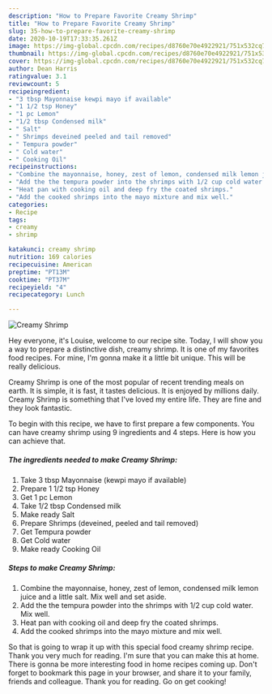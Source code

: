 ```yaml
---
description: "How to Prepare Favorite Creamy Shrimp"
title: "How to Prepare Favorite Creamy Shrimp"
slug: 35-how-to-prepare-favorite-creamy-shrimp
date: 2020-10-19T17:33:35.261Z
image: https://img-global.cpcdn.com/recipes/d8760e70e4922921/751x532cq70/creamy-shrimp-recipe-main-photo.jpg
thumbnail: https://img-global.cpcdn.com/recipes/d8760e70e4922921/751x532cq70/creamy-shrimp-recipe-main-photo.jpg
cover: https://img-global.cpcdn.com/recipes/d8760e70e4922921/751x532cq70/creamy-shrimp-recipe-main-photo.jpg
author: Dean Harris
ratingvalue: 3.1
reviewcount: 5
recipeingredient:
- "3 tbsp Mayonnaise kewpi mayo if available"
- "1 1/2 tsp Honey"
- "1 pc Lemon"
- "1/2 tbsp Condensed milk"
- " Salt"
- " Shrimps deveined peeled and tail removed"
- " Tempura powder"
- " Cold water"
- " Cooking Oil"
recipeinstructions:
- "Combine the mayonnaise, honey, zest of lemon, condensed milk lemon juice and a little salt. Mix well and set aside."
- "Add the the tempura powder into the shrimps with 1/2 cup cold water. Mix well."
- "Heat pan with cooking oil and deep fry the coated shrimps."
- "Add the cooked shrimps into the mayo mixture and mix well."
categories:
- Recipe
tags:
- creamy
- shrimp

katakunci: creamy shrimp 
nutrition: 169 calories
recipecuisine: American
preptime: "PT13M"
cooktime: "PT37M"
recipeyield: "4"
recipecategory: Lunch

---
```



![Creamy Shrimp](https://img-global.cpcdn.com/recipes/d8760e70e4922921/751x532cq70/creamy-shrimp-recipe-main-photo.jpg)

Hey everyone, it's Louise, welcome to our recipe site. Today, I will show you a way to prepare a distinctive dish, creamy shrimp. It is one of my favorites food recipes. For mine, I'm gonna make it a little bit unique. This will be really delicious.

Creamy Shrimp is one of the most popular of recent trending meals on earth. It is simple, it is fast, it tastes delicious. It is enjoyed by millions daily. Creamy Shrimp is something that I've loved my entire life. They are fine and they look fantastic.




To begin with this recipe, we have to first prepare a few components. You can have creamy shrimp using 9 ingredients and 4 steps. Here is how you can achieve that.

<!--inarticleads1-->

##### The ingredients needed to make Creamy Shrimp:

1. Take 3 tbsp Mayonnaise (kewpi mayo if available)
1. Prepare 1 1/2 tsp Honey
1. Get 1 pc Lemon
1. Take 1/2 tbsp Condensed milk
1. Make ready  Salt
1. Prepare  Shrimps (deveined, peeled and tail removed)
1. Get  Tempura powder
1. Get  Cold water
1. Make ready  Cooking Oil




<!--inarticleads2-->

##### Steps to make Creamy Shrimp:

1. Combine the mayonnaise, honey, zest of lemon, condensed milk lemon juice and a little salt. Mix well and set aside.
1. Add the the tempura powder into the shrimps with 1/2 cup cold water. Mix well.
1. Heat pan with cooking oil and deep fry the coated shrimps.
1. Add the cooked shrimps into the mayo mixture and mix well.




So that is going to wrap it up with this special food creamy shrimp recipe. Thank you very much for reading. I'm sure that you can make this at home. There is gonna be more interesting food in home recipes coming up. Don't forget to bookmark this page in your browser, and share it to your family, friends and colleague. Thank you for reading. Go on get cooking!
